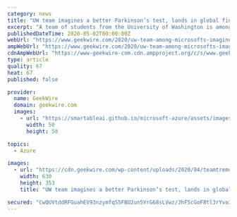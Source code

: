 ```yaml
---
category: news
title: "UW team imagines a better Parkinson’s test, lands in global finals for Microsoft student competition"
excerpt: "A team of students from the University of Washington is among the global finalists in Microsoft’s annual Imagine Cup after putting their imaginations — and technical skills — to work in hopes"
publishedDateTime: 2020-05-02T00:00:00Z
webUrl: "https://www.geekwire.com/2020/uw-team-among-microsofts-imagine-cup-finalists-tech-make-parkinsons-test-accessible/"
ampWebUrl: "https://www.geekwire.com/2020/uw-team-among-microsofts-imagine-cup-finalists-tech-make-parkinsons-test-accessible/amp/"
cdnAmpWebUrl: "https://www-geekwire-com.cdn.ampproject.org/c/s/www.geekwire.com/2020/uw-team-among-microsofts-imagine-cup-finalists-tech-make-parkinsons-test-accessible/amp/"
type: article
quality: 67
heat: 67
published: false

provider:
  name: GeekWire
  domain: geekwire.com
  images:
    - url: "https://smartableai.github.io/microsoft-azure/assets/images/organizations/geekwire.com-50x50.jpg"
      width: 50
      height: 50

topics:
  - Azure

images:
  - url: "https://cdn.geekwire.com/wp-content/uploads/2020/04/teamtremor-630x353.png"
    width: 630
    height: 353
    title: "UW team imagines a better Parkinson’s test, lands in global finals for Microsoft student competition"

secured: "CwQUVtddRFGuahEV93nzymfqS5FBU2un5YrG68sLVwz/JhF5cGoF8tl3rYvo3c813np4I2VhBMB/XZuKDovNLKoOD6FX6aV7Ila8hnJVur8ba/dqBpVxnvfuxF6QFE5qNUBLES+u4BFimNgJ7H6iwx5Lqn7BlEW0Zkagxr+ZL0tO7uigZ6GeotA5w5n2X6SWKEu3hvSYmhe251vH5GXzQniTU31ZCSiKZhaLDZKx1mW7JZ3oMY/ocdl3kK2qumnIusk0CNUv5oC2+rGXRMHnTvkRvEy3BRZPPo8awP+B9QoyAHa83BmZCVUvGTOLKQ8g;ZJLM8+cPjzQR05m8bJnh0w=="
---
```


